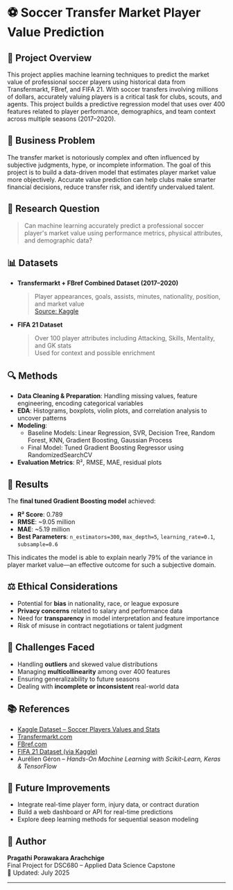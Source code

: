 # ⚽ Soccer Transfer Market Player Value Prediction

## 📌 Project Overview

This project applies machine learning techniques to predict the market value of professional soccer players using historical data from Transfermarkt, FBref, and FIFA 21. With soccer transfers involving millions of dollars, accurately valuing players is a critical task for clubs, scouts, and agents. This project builds a predictive regression model that uses over 400 features related to player performance, demographics, and team context across multiple seasons (2017–2020).


## 💼 Business Problem

The transfer market is notoriously complex and often influenced by subjective judgments, hype, or incomplete information. The goal of this project is to build a data-driven model that estimates player market value more objectively. Accurate value prediction can help clubs make smarter financial decisions, reduce transfer risk, and identify undervalued talent.


## 🧠 Research Question

> Can machine learning accurately predict a professional soccer player's market value using performance metrics, physical attributes, and demographic data?


## 📊 Datasets

- **Transfermarkt + FBref Combined Dataset (2017–2020)**  
  > Player appearances, goals, assists, minutes, nationality, position, and market value  
  [Source: Kaggle](https://www.kaggle.com/kriegsmaschine/soccer-players-values-and-their-statistics)

- **FIFA 21 Dataset**  
  > Over 100 player attributes including Attacking, Skills, Mentality, and GK stats  
  Used for context and possible enrichment


## 🔍 Methods

- **Data Cleaning & Preparation**: Handling missing values, feature engineering, encoding categorical variables
- **EDA**: Histograms, boxplots, violin plots, and correlation analysis to uncover patterns
- **Modeling**:
  - Baseline Models: Linear Regression, SVR, Decision Tree, Random Forest, KNN, Gradient Boosting, Gaussian Process
  - Final Model: Tuned Gradient Boosting Regressor using RandomizedSearchCV
- **Evaluation Metrics**: R², RMSE, MAE, residual plots


## 🧪 Results

The **final tuned Gradient Boosting model** achieved:

- **R² Score**: 0.789
- **RMSE**: ~9.05 million
- **MAE**: ~5.19 million
- **Best Parameters**: `n_estimators=300`, `max_depth=5`, `learning_rate=0.1`, `subsample=0.6`

This indicates the model is able to explain nearly 79% of the variance in player market value—an effective outcome for such a subjective domain.


## ⚖️ Ethical Considerations

- Potential for **bias** in nationality, race, or league exposure
- **Privacy concerns** related to salary and performance data
- Need for **transparency** in model interpretation and feature importance
- Risk of misuse in contract negotiations or talent judgment


## 🧩 Challenges Faced

- Handling **outliers** and skewed value distributions
- Managing **multicollinearity** among over 400 features
- Ensuring generalizability to future seasons
- Dealing with **incomplete or inconsistent** real-world data


## 📚 References

- [Kaggle Dataset – Soccer Players Values and Stats](https://www.kaggle.com/kriegsmaschine/soccer-players-values-and-their-statistics)
- [Transfermarkt.com](https://www.transfermarkt.com)
- [FBref.com](https://fbref.com)
- [FIFA 21 Dataset (via Kaggle)](https://www.kaggle.com/stefanoleone992/fifa-21-complete-player-dataset)
- Aurélien Géron – *Hands-On Machine Learning with Scikit-Learn, Keras & TensorFlow*


## 🚀 Future Improvements

- Integrate real-time player form, injury data, or contract duration
- Build a web dashboard or API for real-time predictions
- Explore deep learning methods for sequential season modeling


## 🧠 Author

**Pragathi Porawakara Arachchige**  
Final Project for DSC680 – Applied Data Science Capstone  
📅 Updated: July 2025  

---

